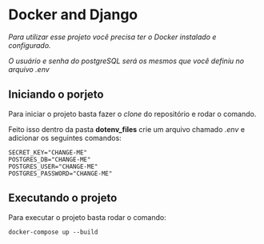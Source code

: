 # Docker and Django

_Para utilizar esse projeto você precisa ter o Docker instalado e configurado._

_O usuário e senha do postgreSQL será os mesmos que você definiu no arquivo .env_

## Iniciando o porjeto

Para iniciar o projeto basta fazer o _clone_ do repositório e rodar o comando.

Feito isso dentro da pasta __dotenv_files__ crie um arquivo chamado _.env_ e adicionar os seguintes comandos:

``` 
SECRET_KEY="CHANGE-ME"
POSTGRES_DB="CHANGE-ME"
POSTGRES_USER="CHANGE-ME"
POSTGRES_PASSWORD="CHANGE-ME"
```
## Executando o projeto

Para executar o projeto basta rodar o comando:

``` docker-compose up --build ```